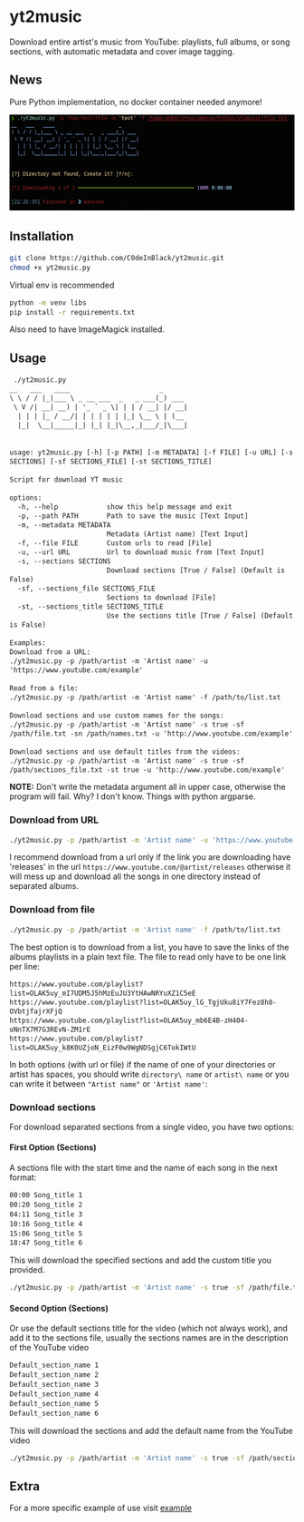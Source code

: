 # yt2music
Download entire artist's music from YouTube: playlists, full albums, or song sections, with automatic metadata and cover image tagging. 

## News
Pure Python implementation, no docker container needed anymore!

![img](https://github.com/C0deInBlack/yt2music/blob/main/images/1.cleaned.png)

## Installation

```bash
git clone https://github.com/C0deInBlack/yt2music.git
chmod +x yt2music.py
```
Virtual env is recommended

```bash
python -m venv libs
pip install -r requirements.txt
```
Also need to have ImageMagick installed.

## Usage

```
 ./yt2music.py
__   ___   ____                      _
\ \ / / |_|___ \ _ __ ___  _   _ ___(_) ___
 \ V /| __| __) | '_ ` _ \| | | / __| |/ __|
  | | | |_ / __/| | | | | | |_| \__ \ | (__
  |_|  \__|_____|_| |_| |_|\__,_|___/_|\___|


usage: yt2music.py [-h] [-p PATH] [-m METADATA] [-f FILE] [-u URL] [-s SECTIONS] [-sf SECTIONS_FILE] [-st SECTIONS_TITLE]

Script for download YT music

options:
  -h, --help            show this help message and exit
  -p, --path PATH       Path to save the music [Text Input]
  -m, --metadata METADATA
                        Metadata (Artist name) [Text Input]
  -f, --file FILE       Custom urls to read [File]
  -u, --url URL         Url to download music from [Text Input]
  -s, --sections SECTIONS
                        Download sections [True / False] (Default is False)
  -sf, --sections_file SECTIONS_FILE
                        Sections to download [File]
  -st, --sections_title SECTIONS_TITLE
                        Use the sections title [True / False] (Default is False)

Examples:
Download from a URL:
./yt2music.py -p /path/artist -m 'Artist name' -u 'https://www.youtube.com/example'

Read from a file:
./yt2music.py -p /path/artist -m 'Artist name' -f /path/to/list.txt

Download sections and use custom names for the songs:
./yt2music.py -p /path/artist -m 'Artist name' -s true -sf /path/file.txt -sn /path/names.txt -u 'http://www.youtube.com/example'

Download sections and use default titles from the videos:
./yt2music.py -p /path/artist -m 'Artist name' -s true -sf /path/sections_file.txt -st true -u 'http://www.youtube.com/example'
```

**NOTE:** Don't write the metadata argument all in upper case, otherwise the program will fail. Why? I don't know. Things with python argparse.

### Download from URL

```bash
./yt2music.py -p /path/artist -m 'Artist name' -u 'https://www.youtube.com/example'
```

I recommend download from a url only if the link you are downloading have 'releases' in the url `https://www.youtube.com/@artist/releases` otherwise it will mess up and download all the songs in one directory instead of separated albums.

### Download from file

```bash
./yt2music.py -p /path/artist -m 'Artist name' -f /path/to/list.txt
```

The best option is to download from a list, you have to save the links of the albums playlists in a plain text file. The file to read only have to be one link per line:

```
https://www.youtube.com/playlist?list=OLAK5uy_mI7UDM5J5hMzEuJU3YtHAwNRYuXZ1C5eE
https://www.youtube.com/playlist?list=OLAK5uy_lG_TgjUku8iY7Fez8h8-OVbtjfajrXFjQ
https://www.youtube.com/playlist?list=OLAK5uy_mb6E4B-zH404-oNnTX7M7G3REvN-ZM1rE
https://www.youtube.com/playlist?list=OLAK5uy_k8K0UZjoN_EizF0w9WgNDSgjC6TokIWtU
```

In both options (with url or file) if the name of one of your directories or artist has spaces, you should write `directory\ name` or `artist\ name` or you can write it between `"Artist name"` or `'Artist name'`:

### Download sections

For download separated sections from a single video, you have two options:

#### First Option (Sections)

A sections file with the start time and the name of each song in the next format:

```bash
00:00 Song_title 1
00:20 Song_title 2
04:11 Song_title 3
10:16 Song_title 4
15:06 Song_title 5
18:47 Song_title 6
```

This will download the specified sections and add the custom title you provided.

```bash
./yt2music.py -p /path/artist -m 'Artist name' -s true -sf /path/file.txt -u 'http://www.youtube.com/example'
```
#### Second Option (Sections)

Or use the default sections title for the video (which not always work), and add it to the sections file, usually the sections names are in the description of the YouTube video

```bash
Default_section_name 1
Default_section_name 2
Default_section_name 3
Default_section_name 4
Default_section_name 5
Default_section_name 6
```

This will download the sections and add the default name from the YouTube video

```bash
./yt2music.py -p /path/artist -m 'Artist name' -s true -sf /path/sections_file.txt -st true -u 'http://ww.youtube.com/example'
```

## Extra
For a more specific example of use visit [example](https://medium.com/@c0deinblack/yt2music-download-entire-artist-discographies-from-youtube-6210ff169897)

